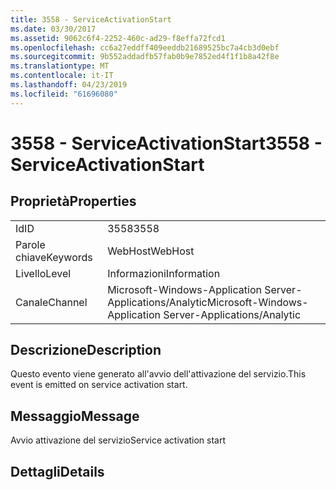 ```yaml
---
title: 3558 - ServiceActivationStart
ms.date: 03/30/2017
ms.assetid: 9062c6f4-2252-460c-ad29-f8effa72fcd1
ms.openlocfilehash: cc6a27eddff409eeddb21689525bc7a4cb3d0ebf
ms.sourcegitcommit: 9b552addadfb57fab0b9e7852ed4f1f1b8a42f8e
ms.translationtype: MT
ms.contentlocale: it-IT
ms.lasthandoff: 04/23/2019
ms.locfileid: "61696080"
---
```

# <a name="3558---serviceactivationstart"></a><span data-ttu-id="90388-102">3558 - ServiceActivationStart</span><span class="sxs-lookup"><span data-stu-id="90388-102">3558 - ServiceActivationStart</span></span>
## <a name="properties"></a><span data-ttu-id="90388-103">Proprietà</span><span class="sxs-lookup"><span data-stu-id="90388-103">Properties</span></span>  
  
|||  
|-|-|  
|<span data-ttu-id="90388-104">Id</span><span class="sxs-lookup"><span data-stu-id="90388-104">ID</span></span>|<span data-ttu-id="90388-105">3558</span><span class="sxs-lookup"><span data-stu-id="90388-105">3558</span></span>|  
|<span data-ttu-id="90388-106">Parole chiave</span><span class="sxs-lookup"><span data-stu-id="90388-106">Keywords</span></span>|<span data-ttu-id="90388-107">WebHost</span><span class="sxs-lookup"><span data-stu-id="90388-107">WebHost</span></span>|  
|<span data-ttu-id="90388-108">Livello</span><span class="sxs-lookup"><span data-stu-id="90388-108">Level</span></span>|<span data-ttu-id="90388-109">Informazioni</span><span class="sxs-lookup"><span data-stu-id="90388-109">Information</span></span>|  
|<span data-ttu-id="90388-110">Canale</span><span class="sxs-lookup"><span data-stu-id="90388-110">Channel</span></span>|<span data-ttu-id="90388-111">Microsoft-Windows-Application Server-Applications/Analytic</span><span class="sxs-lookup"><span data-stu-id="90388-111">Microsoft-Windows-Application Server-Applications/Analytic</span></span>|  
  
## <a name="description"></a><span data-ttu-id="90388-112">Descrizione</span><span class="sxs-lookup"><span data-stu-id="90388-112">Description</span></span>  
 <span data-ttu-id="90388-113">Questo evento viene generato all'avvio dell'attivazione del servizio.</span><span class="sxs-lookup"><span data-stu-id="90388-113">This event is emitted on service activation start.</span></span>  
  
## <a name="message"></a><span data-ttu-id="90388-114">Messaggio</span><span class="sxs-lookup"><span data-stu-id="90388-114">Message</span></span>  
 <span data-ttu-id="90388-115">Avvio attivazione del servizio</span><span class="sxs-lookup"><span data-stu-id="90388-115">Service activation start</span></span>  
  
## <a name="details"></a><span data-ttu-id="90388-116">Dettagli</span><span class="sxs-lookup"><span data-stu-id="90388-116">Details</span></span>
